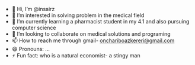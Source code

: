 - 👋 Hi, I’m @insairz
- 👀 I’m interested in solving problem in the medical field
- 🌱 I’m currently learning a pharmacist student in my 4.1 and also pursuing computer science
- 💞️ I’m looking to collaborate on medical solutions and programing
- 📫 How to reach me through gmail- onchariboazkereri@gmail.com
- 😄 Pronouns: ...
- ⚡ Fun fact: who is a natural economist- a stingy man

<!---
insairz/insairz is a ✨ special ✨ repository because its `README.md` (this file) appears on your GitHub profile.
You can click the Preview link to take a look at your changes.
--->
